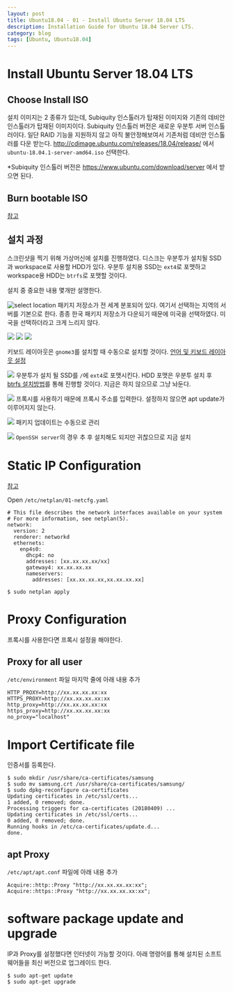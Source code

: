 ```yaml
---
layout: post
title: Ubuntu18.04 - 01 - Install Ubuntu Server 18.04 LTS
description: Installation Guide for Ubuntu 18.04 Server LTS.
category: blog
tags: [Ubuntu, Ubuntu18.04]
---
```


# Install Ubuntu Server 18.04 LTS

## Choose Install ISO
설치 이미지는 2 종류가 있는데, Subiquity 인스톨러가 탑재된 이미지와 기존의 데비안 인스톨러가 탑재된 이미지이다.
Subiquity 인스톨러 버전은 새로운 우분투 서버 인스톨러이다.
일단 RAID 기능을 지원하지 않고 아직 불안정해보여서 기존처럼 데비안 인스톨러를 다운 받는다.
http://cdimage.ubuntu.com/releases/18.04/release/ 에서 `ubuntu-18.04.1-server-amd64.iso` 선택한다.

*Subiquity 인스톨러 버전은 https://www.ubuntu.com/download/server 에서 받으면 된다.

## Burn bootable ISO

[참고](https://tutorials.ubuntu.com/tutorial/tutorial-create-a-usb-stick-on-ubuntu#0)


## 설치 과정

스크린샷을 찍기 위해 가상머신에 설치를 진행하였다.
디스크는 우분투가 설치될 SSD과 workspace로 사용할 HDD가 있다. 우분투 설치용 SSD는 `ext4`로 포맷하고 workspace용 HDD는 `btrfs`로 포맷할 것이다.

설치 중 중요한 내용 몇개만 설명한다. 

![select location](/images/posts/install-ubuntu1804/04.png)
패키지 저장소가 전 세계 분포되어 있다. 여기서 선택하는 지역의 서버를 기본으로 한다. 종종 한국 패키지 저장소가 다운되기 때문에 미국을 선택하였다. 미국을 선택하더라고 크게 느리지 않다.


![](/images/posts/install-ubuntu1804/05.png)
![](/images/posts/install-ubuntu1804/06.png)
![](/images/posts/install-ubuntu1804/07.png)

키보드 레이아웃은 `gnome3`를 설치할 때 수동으로 설치할 것이다.
[언어 및 키보드 레이아웃 설정](install_ubuntu1804-05-gnome3#language-and-keyboard-layout)

![](/images/posts/install-ubuntu1804/18.png)
우분투가 설치 될 SSD를 `/`에 `ext4`로 포맷시킨다.
HDD 포맷은 우분투 설치 후 [btrfs 설치방법](install_ubuntu1804-02-btrfs)를 통해 진행할 것이다.
지금은 하지 않으므로 그냥 놔둔다.

![](/images/posts/install-ubuntu1804/27.png)
프록시를 사용하기 때문에 프록시 주소를 입력한다. 설정하지 않으면 apt update가 이루어지지 않는다.

![](/images/posts/install-ubuntu1804/28.png)
패키지 업데이트는 수동으로 관리

![](/images/posts/install-ubuntu1804/29.png)
`OpenSSH server`의 경우 추 후 설치해도 되지만 귀찮으므로 지금 설치

# Static IP Configuration

[참고](https://linuxconfig.org/how-to-configure-static-ip-address-on-ubuntu-18-04-bionic-beaver-linux)

Open `/etc/netplan/01-netcfg.yaml`

```
# This file describes the network interfaces available on your system
# For more information, see netplan(5).
network:
  version: 2
  renderer: networkd
  ethernets:
    enp4s0:
      dhcp4: no
      addresses: [xx.xx.xx.xx/xx]
      gateway4: xx.xx.xx.xx
      nameservers:
        addresses: [xx.xx.xx.xx,xx.xx.xx.xx]
```

```
$ sudo netplan apply
```


# Proxy Configuration

프록시를 사용한다면 프록시 설정을 해야한다.

## Proxy for all user

`/etc/environment` 파일 마지막 줄에 아래 내용 추가

```
HTTP_PROXY=http://xx.xx.xx.xx:xx
HTTPS_PROXY=http://xx.xx.xx.xx:xx
http_proxy=http://xx.xx.xx.xx:xx
https_proxy=http://xx.xx.xx.xx:xx
no_proxy="localhost"
```

# Import Certificate file

인증서를 등록한다.

```
$ sudo mkdir /usr/share/ca-certificates/samsung
$ sudo mv samsung.crt /usr/share/ca-certificates/samsung/
$ sudo dpkg-reconfigure ca-certificates
Updating certificates in /etc/ssl/certs...
1 added, 0 removed; done.
Processing triggers for ca-certificates (20180409) ...
Updating certificates in /etc/ssl/certs...
0 added, 0 removed; done.
Running hooks in /etc/ca-certificates/update.d...
done.
```

## apt Proxy

`/etc/apt/apt.conf` 파일에 아래 내용 추가

```
Acquire::http::Proxy "http://xx.xx.xx.xx:xx";
Acquire::https::Proxy "http://xx.xx.xx.xx:xx";
```


# software package update and upgrade

IP과 Proxy를 설정했다면 인터넷이 가능할 것이다.
아래 명령어를 통해 설치된 소프트웨어들을 최신 버전으로 업그레이드 한다.

```
$ sudo apt-get update
$ sudo apt-get upgrade
```
